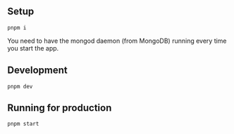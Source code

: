 ## Setup

```
pnpm i
```
You need to have the mongod daemon (from MongoDB) running every time you start the app.

## Development

```
pnpm dev
```

## Running for production

```
pnpm start
```
